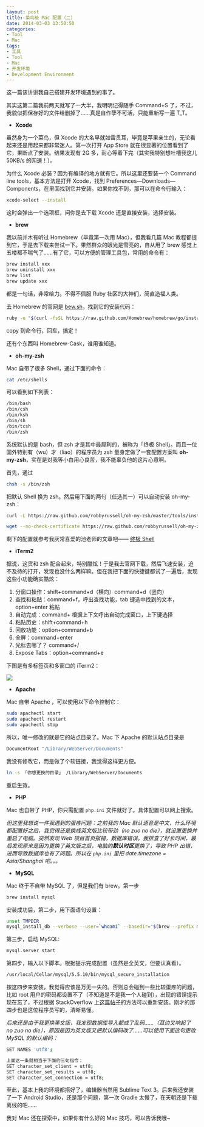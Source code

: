 ```yaml
---
layout: post
title: 菜鸟级 Mac 配置（二）
date: 2014-03-03 13:50:50
categories:
- Tool
- Mac
tags:
- 工具
- Tool
- Mac
- 开发环境
- Development Environment
---
```


这一篇该讲讲我自己搭建开发环境遇到的事了。

其实这第二篇我前两天就写了一大半，我明明记得随手 Command+S 了，不过，我貌似把保存好的文件给删掉了……真是自作孽不可活，只能重新写一遍 T_T。

- **Xcode**

虽然身为一个菜鸟，但 Xcode 的大名早就如雷贯耳，毕竟是苹果亲生的，无论看起来还是用起来都非常迷人。第一次打开 App Store 就在很显著的位置看到了它，果断点了安装。结果发现有 2G 多，耐心等着下完（其实我特别想吐槽我这儿 50KB/s 的网速！）。

为什么 Xcode 必装？因为有编译的地方就有它。所以这里还要装一个 Command line tools，基本方法是打开 Xcode，找到 Preferences—Downloads—Components，在里面找到它并安装。如果你找不到，那可以在命令行输入：

```sh
xcode-select --install
```

这时会弹出一个选项框，问你是去下载 Xcode 还是直接安装，选择安装。

- **brew**

我以前并木有听过 Homebrew（毕竟第一次用 Mac），但我看几篇 Mac 教程都提到它，于是去下载来尝试一下。果然群众的眼光是雪亮的，自从用了 brew 感觉上五楼都不喘气了……有了它，可以方便的管理工具包，常用的命令有：

```sh
brew install xxx
brew uninstall xxx
brew list
brew update xxx
```

都是一句话，非常给力。不得不佩服 Ruby 社区的大神们，简直造福人类。



去 Homebrew 的官网是 [bew.sh](http://brew.sh/)，找到它的安装代码：

```sh
ruby -e "$(curl -fsSL https://raw.github.com/Homebrew/homebrew/go/install)"
```

copy 到命令行，回车，搞定！

还有个东西叫 Homebrew-Cask，谁用谁知道。

- **oh-my-zsh**

Mac 自带了很多 Shell，通过下面的命令：

```sh
cat /etc/shells
```

可以看到如下列表：

```sh
/bin/bash
/bin/csh
/bin/ksh
/bin/sh
/bin/tcsh
/bin/zsh
```

系统默认的是 bash，但 zsh 才是其中最犀利的，被称为「终极 Shell」。而且一位国外特别有（wu）才（liao）的程序员为 zsh 量身定做了一套配置方案叫 **oh-my-zsh**，实在是对我等小白用心良苦，我不能辜负他的这片心意啊。

首先，通过

```sh
chsh -s /bin/zsh
```

把默认 Shell 换为 zsh。然后用下面的两句（任选其一）可以自动安装 oh-my-zsh：

```sh
curl -L https://raw.github.com/robbyrussell/oh-my-zsh/master/tools/install.sh | sh
```

```sh
wget --no-check-certificate https://raw.github.com/robbyrussell/oh-my-zsh/master/tools/install.sh -O - | sh
```

剩下的配置就参考我灰常喜爱的池老师的文章吧—— [终极 Shell](http://macshuo.com/?p=676)

- **iTerm2**

据说，这货和 zsh 配合起来，特别酷炫！于是我去官网下载，然后飞速安装，迫不及待的打开，发现也没什么两样嘛。但在我把下面的快捷键都试了一遍后，发现这些小功能确实酷炫：

1. 分窗口操作：shift+command+d（横向）command+d（竖向）
2. 查找和粘贴：command+f，呼出查找功能，tab 键选中找到的文本，option+enter 粘贴
3. 自动完成：command+ 根据上下文呼出自动完成窗口，上下键选择
4. 粘贴历史：shift+command+h
5. 回放功能：option+command+b
6. 全屏：command+enter
7. 光标去哪了？ command+/
8. Expose Tabs：option+command+e

下图是有多标签页和多窗口的 iTerm2：

![][1]

- **Apache**

Mac 自带 Apache ，可以使用以下命令控制它：

```sh
sudo apachectl start
sudo apachectl restart
sudo apachectl stop
```

所以，唯一修改的就是它的站点目录了。Mac 下 Apache 的默认站点目录是

```sh
DocumentRoot "/Library/WebServer/Documents"
```

我没有修改它，而是做了个软链接，我觉得这样更方便。

```sh
ln -s 「你想更换的目录」 /Library/WebServer/Documents
```

重启生效。

- **PHP**

Mac 也自带了 PHP，你只需配置 `php.ini` 文件就好了。具体配置可以网上搜索。

_但这里我想说一件我遇到的蛋疼问题：之前我的 Mac 默认语音是中文，什么环境都配置好之后，我觉得还是换成英文版比较带劲（no zuo no die），就设置更换并重启了电脑。突然发现 Web 项目首页报错，数据库错误。我排查了好长时间，最后发现原来是因为更换了英文版之后，电脑的**默认时区**更换了，导致 PHP 出错，进而导致数据库也有了问题。所以在 `php.ini` 里把 date.timezone = Asia/Shanghai 吧。。。_

- **MySQL**

Mac 终于不自带 MySQL 了，但是我们有 brew。第一步

```sh
brew install mysql
```

安装成功后，第二步，用下面语句设置：

```sh
unset TMPDIR
mysql_install_db --verbose --user=`whoami` --basedir="$(brew --prefix mysql)" --datadir=/usr/local/var/mysql --tmpdir=/tmp
```

第三步，启动 MySQL:

```sh
mysql.server start
```

第四步，输入以下脚本。根据提示完成配置（虽然是全英文，但要认真看）。

```sh
/usr/local/Cellar/mysql/5.5.10/bin/mysql_secure_installation
```

按这四步来安装，我觉得应该是万无一失的。否则总会碰到一些比较蛋疼的问题，比如 root 用户的密码都设置不了（不知道是不是我一个人碰到），出现的错误提示现在忘了，不过根据 StackOverflow 上[这篇帖子](http://stackoverflow.com/questions/4359131/brew-install-mysql-on-mac-os)的方法可以重新安装。刚才的那四步也是这位程序员写的，清晰易懂。

_后来还是由于我更换英文版，我发现数据库导入都成了乱码……（耳边又响起了 no zuo no die），原因是因为英文版又把默认编码改了……可以使用下面这句更改 MySQL 的默认编码：_

```sh
SET NAMES 'utf8';

上面这一条就相当于下面的三句指令：
SET character_set_client = utf8;
SET character_set_results = utf8;
SET character_set_connection = utf8;
```

至此，基本上我的环境都搭好了，编辑器当然用 Sublime Text 3。后来我还安装了一下 Android Studio，还是那个问题，第一次 Gradle 太慢了，在天朝还是下载离线的吧……

我对 Mac 还在探索中，如果你有什么好的 Mac 技巧，可以告诉我哦~


[1]: https://geekpluxblog.oss-cn-hongkong.aliyuncs.com/mac-config/mac-config4.png?x-oss-process=style/zip
